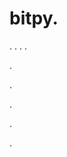 # bitpy.
.
.
.
.












.






















































.
























.



























.
























































.
